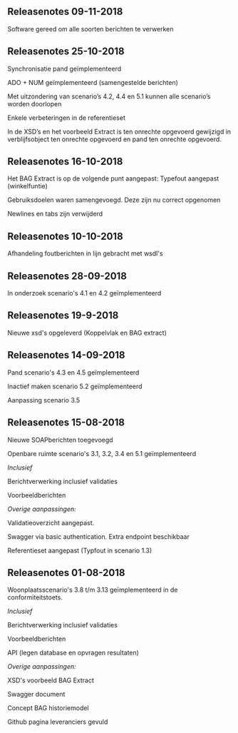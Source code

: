 **Releasenotes 09-11-2018**
--
Software gereed om alle soorten berichten te verwerken


**Releasenotes 25-10-2018**
--

Synchronisatie pand geïmplementeerd

ADO + NUM geïmplementeerd (samengestelde berichten)

Met uitzondering van scenario’s 4.2, 4.4 en 5.1 kunnen alle scenario’s worden doorlopen

Enkele verbeteringen in de referentieset

In de XSD’s en het voorbeeld Extract is ten onrechte opgevoerd gewijzigd in verblijfsobject ten onrechte opgevoerd en pand ten onrechte opgevoerd.


**Releasenotes 16-10-2018**
--
Het BAG Extract is op de volgende punt aangepast:
Typefout aangepast (winkelfuntie)

Gebruiksdoelen waren samengevoegd. Deze zijn nu correct opgenomen 

Newlines en tabs zijn verwijderd 


**Releasenotes 10-10-2018**
---
Afhandeling foutberichten in lijn gebracht met wsdl's

**Releasenotes 28-09-2018**
---
In onderzoek scenario's 4.1 en 4.2 geïmplementeerd

**Releasenotes 19-9-2018**
---
Nieuwe xsd's opgeleverd (Koppelvlak en BAG extract)

**Releasenotes 14-09-2018**
---
Pand scenario's 4.3 en 4.5 geïmplementeerd

Inactief maken scenario 5.2 geïmplementeerd

Aanpassing scenario 3.5

**Releasenotes 15-08-2018**
---

Nieuwe SOAPberichten toegevoegd

Openbare ruimte scenario's 3.1, 3.2, 3.4 en 5.1 geïmplementeerd

*Inclusief*

Berichtverwerking inclusief validaties

Voorbeeldberichten


*Overige aanpassingen:*

Validatieoverzicht aangepast.

Swagger via basic authentication. Extra endpoint beschikbaar

Referentieset aangepast (Typfout in scenario 1.3) 



**Releasenotes 01-08-2018**
---

Woonplaatsscenario's 3.8 t/m 3.13 geïmplementeerd in de conformiteitstoets. 

*Inclusief*

Berichtverwerking inclusief validaties

Voorbeeldberichten

API (legen database en opvragen resultaten)


*Overige aanpassingen:*

XSD's voorbeeld BAG Extract

Swagger document

Concept BAG historiemodel

Github pagina leveranciers gevuld

